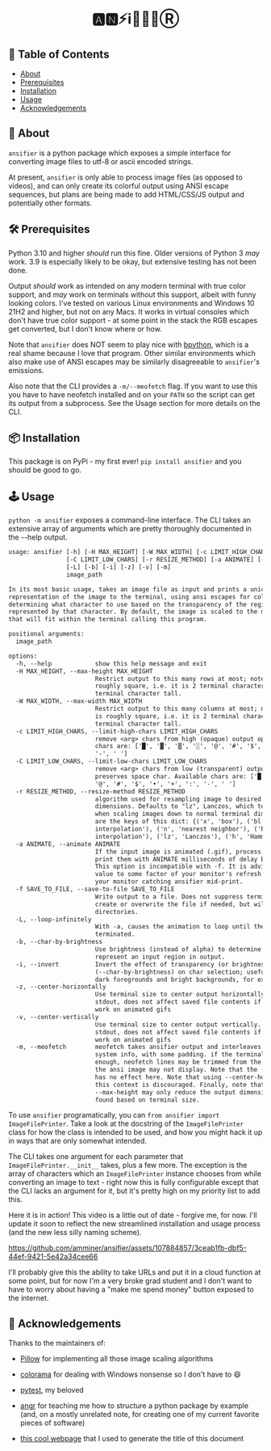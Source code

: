 <h1 align="center">🅰️🅽⚡️ℹ️🎏💈📧Ⓡ</h1>


## 📜 Table of Contents

- [About](#about)
- [Prerequisites](#prereqs)
- [Installation](#installation)
- [Usage](#usage)
- [Acknowledgements](#acknowledgements)

## 🧐 About <a name = "about"></a>

`ansifier` is a python package which exposes a simple interface
for converting image files to utf-8 or ascii encoded strings.

At present, `ansifier` is only able to process image files (as opposed to videos),
and can only create its colorful output using ANSI
escape sequences, but plans are being made to add HTML/CSS/JS output
and potentially other formats.

## 🛠 Prerequisites <a name = "prereqs"></a>

Python 3.10 and higher *should* run this fine. Older versions of Python 3 *may* work.
3.9 is especially likely to be okay, but extensive testing has not been done.

Output *should* work as intended on any modern terminal with
true color support, and *may* work on terminals without this support,
albeit with funny looking colors. I've tested on various Linux environments and Windows
10 21H2 and higher, but not on any Macs. It works in virtual consoles which don't have true
color support - at some point in the stack the RGB escapes get converted, but I don't know
where or how.

Note that `ansifier` does NOT seem to play nice with
[bpython](https://bpython-interpreter.org/),
which is a real shame because I love that program.
Other similar environments which also make use of ANSI escapes may be similarly
disagreeable to `ansifier`'s emissions.

Also note that the CLI provides a `-m/--meofetch` flag. If you want to use this you
have to have neofetch installed and on your `PATH` so the script can get its
output from a subprocess. See the Usage section for more details on the CLI.

## 📦 Installation <a name = "installation"></a>

This package is on PyPi - my first ever! `pip install ansifier` and you should be good to go.

## 🕹️ Usage <a name="usage"></a>

`python -m ansifier` exposes a command-line interface. The CLI takes an
extensive array of arguments which are pretty thoroughly documented in the --help output.

```txt
usage: ansifier [-h] [-H MAX_HEIGHT] [-W MAX_WIDTH] [-c LIMIT_HIGH_CHARS]
                [-C LIMIT_LOW_CHARS] [-r RESIZE_METHOD] [-a ANIMATE] [-f SAVE_TO_FILE]
                [-L] [-b] [-i] [-z] [-v] [-m]
                image_path

In its most basic usage, takes an image file as input and prints a unicode
representation of the image to the terminal, using ansi escapes for color and
determining what character to use based on the transparency of the region of the image
represented by that character. By default, the image is scaled to the maximum dimensions
that will fit within the terminal calling this program.

positional arguments:
  image_path

options:
  -h, --help            show this help message and exit
  -H MAX_HEIGHT, --max-height MAX_HEIGHT
                        Restrict output to this many rows at most; note that a cell is
                        roughly square, i.e. it is 2 terminal characters wide and 1
                        terminal character tall.
  -W MAX_WIDTH, --max-width MAX_WIDTH
                        Restrict output to this many columns at most; note that a cell
                        is roughly square, i.e. it is 2 terminal characters wide and 1
                        terminal character tall.
  -c LIMIT_HIGH_CHARS, --limit-high-chars LIMIT_HIGH_CHARS
                        remove <arg> chars from high (opaque) output options; Available
                        chars are: ['█', '▓', '▒', '░', '@', '#', '$', '•', '+', ':',
                        '-', ' ']
  -C LIMIT_LOW_CHARS, --limit-low-chars LIMIT_LOW_CHARS
                        remove <arg> chars from low (transparent) output options;
                        preserves space char. Available chars are: ['█', '▓', '▒', '░',
                        '@', '#', '$', '•', '+', ':', '-', ' ']
  -r RESIZE_METHOD, --resize-method RESIZE_METHOD
                        algorithm used for resampling image to desired output
                        dimensions. Defaults to "lz", Lanczos, which tends to work best
                        when scaling images down to normal terminal dimensions. Options
                        are the keys of this dict: {('x', 'box'), ('bl', 'bilinear
                        interpolation'), ('n', 'nearest neighbor'), ('bc', 'bicubic
                        interpolation'), ('lz', 'Lanczos'), ('h', 'Hamming')}
  -a ANIMATE, --animate ANIMATE
                        If the input image is animated (.gif), process all keyframes and
                        print them with ANIMATE milliseconds of delay between frames.
                        This option is incompatible with -f. It is advisable to set this
                        value to some factor of your monitor's refresh rate to avoid
                        your monitor catching ansifier mid-print.
  -f SAVE_TO_FILE, --save-to-file SAVE_TO_FILE
                        Write output to a file. Does not suppress terminal output. Will
                        create or overwrite the file if needed, but will not create new
                        directories.
  -L, --loop-infinitely
                        With -a, causes the animation to loop until the program is
                        terminated.
  -b, --char-by-brightness
                        Use brightness (instead of alpha) to determine character used to
                        represent an input region in output.
  -i, --invert          Invert the effect of transparency (or brightness when using -b
                        (--char-by-brightness) on char selection; useful for images with
                        dark foregrounds and bright backgrounds, for example
  -z, --center-horizontally
                        Use terminal size to center output horizontally. Only affects
                        stdout, does not affect saved file contents if any, does not
                        work on animated gifs
  -v, --center-vertically
                        Use terminal size to center output vertically. Only affects
                        stdout, does not affect saved file contents if any, does not
                        work on animated gifs
  -m, --meofetch        meofetch takes ansifier output and interleaves it with neofetch
                        system info, with some padding. if the terminal isn't large
                        enough, neofetch lines may be trimmed from the bottom, and/or
                        the ansi image may not display. Note that the --animate option
                        has no effect here. Note that using --center-horizontally in
                        this context is discouraged. Finally, note that --max-width and
                        --max-height may only reduce the output dimensions from those
                        found based on terminal size.
```

To use `ansifier` programatically, you can `from ansifier import ImageFilePrinter`.
Take a look at the docstring of the `ImageFilePrinter` class for how the class
is intended to be used, and how you might hack it up in ways that are only somewhat intended.

The CLI takes one argument for each parameter that `ImageFilePrinter.__init__` takes,
plus a few more. The exception is the array of characters which an `ImageFilePrinter` instance
chooses from while converting an image to text - right now this is fully configurable except that
the CLI lacks an argument for it, but it's pretty high on my priority list to add this.

Here it is in action! This video is a little out of date - forgive me, for now.
I'll update it soon to reflect the new streamlined installation and usage process
(and the new less silly naming scheme).

https://github.com/amminer/ansifier/assets/107884857/3ceab1fb-dbf5-44ef-9421-5e42a34cee66

I'll probably give this the ability to take URLs and put it in a cloud function at some point,
but for now I'm a very broke grad student and I don't want to have to worry about having a
"make me spend money" button exposed to the internet.

## 🙏 Acknowledgements  <a name = "acknowledgements"></a>

Thanks to the maintainers of:

* [Pillow](https://github.com/python-pillow/Pillow) for implementing
all those image scaling algorithms

* [colorama](https://github.com/tartley/colorama) for dealing with Windows nonsense
  so I don't have to 😄

* [pytest](https://docs.pytest.org/en/8.0.x/), my beloved

* [angr](https://github.com/angr/angr) for teaching me how to structure a python package by example
  (and, on a mostly unrelated note, for creating one of my current favorite pieces of software)

* [this cool webpage](https://stevenacoffman.github.io/homoglyphs/) that I used to generate the title of this document
